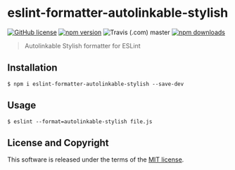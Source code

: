 # eslint-formatter-autolinkable-stylish
[![GitHub license](https://img.shields.io/badge/license-MIT-blue.svg?style=flat-square)](https://github.com/a-tarasyuk/eslint-formatter-autolinkable-stylish/blob/master/LICENSE) [![npm version](https://img.shields.io/npm/v/eslint-formatter-autolinkable-stylish.svg?style=flat-square)](https://www.npmjs.com/package/eslint-formatter-autolinkable-stylish) ![Travis (.com) master](https://img.shields.io/travis/com/a-tarasyuk/eslint-formatter-autolinkable-stylish/master.svg?style=flat-square) [![npm downloads](https://img.shields.io/npm/dm/eslint-formatter-autolinkable-stylish.svg?style=flat-square)](https://www.npmjs.com/package/eslint-formatter-autolinkable-stylish)

> Autolinkable Stylish formatter for ESLint

## Installation

```
$ npm i eslint-formatter-autolinkable-stylish --save-dev
```

## Usage

```
$ eslint --format=autolinkable-stylish file.js
```

## License and Copyright

This software is released under the terms of the [MIT license](https://github.com/a-tarasyuk/eslint-formatter-autolinkable-stylish/blob/master/LICENSE.md).
